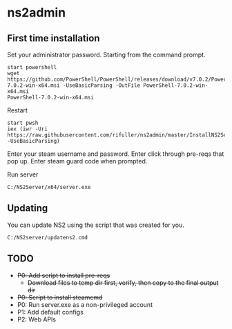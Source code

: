 # ns2admin

## First time installation

Set your administrator password. Starting from the command prompt.

```
start powershell
wget https://github.com/PowerShell/PowerShell/releases/download/v7.0.2/PowerShell-7.0.2-win-x64.msi -UseBasicParsing -OutFile PowerShell-7.0.2-win-x64.msi
PowerShell-7.0.2-win-x64.msi
```

Restart

```
start pwsh
iex (iwr -Uri https://raw.githubusercontent.com/rifuller/ns2admin/master/InstallNS2Server.ps1 -UseBasicParsing)
```

Enter your steam username and password.
Enter click through pre-reqs that pop up.
Enter steam guard code when prompted.

Run server 

`C:/NS2Server/x64/server.exe`

## Updating
You can update NS2 using the script that was created for you.

`C:/NS2server/updatens2.cmd`

## TODO

* ~~P0: Add script to install pre-reqs~~
    * ~~Download files to temp dir first, verify, then copy to the final output dir~~
* ~~P0: Script to install steamcmd~~
* P0: Run server.exe as a non-privileged account
* P1: Add default configs
* P2: Web APIs